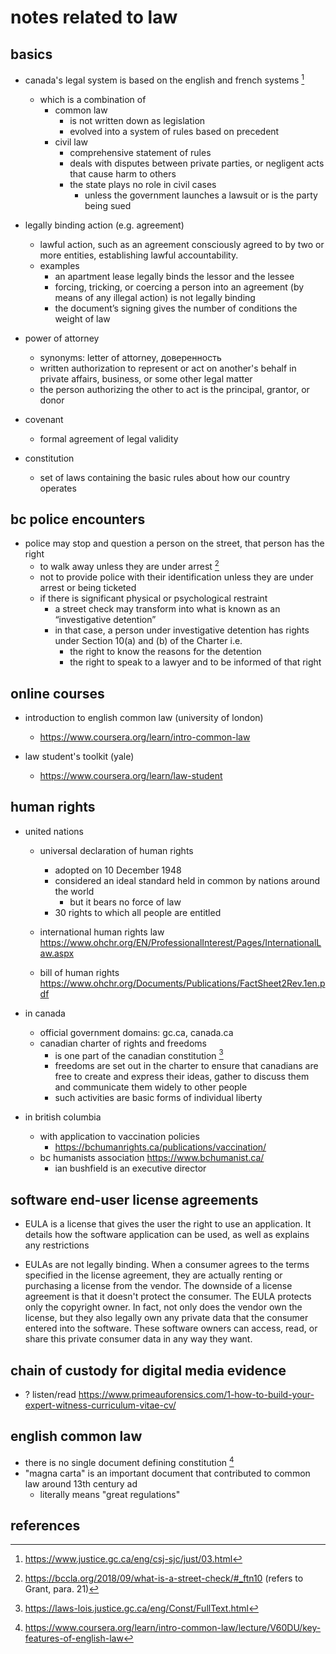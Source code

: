 # notes related to law


## basics

- canada's legal system is based on the english and french systems [^1]
  - which is a combination of 
    - common law
      - is not written down as legislation
      - evolved into a system of rules based on precedent
    - civil law
      - comprehensive statement of rules
      - deals with disputes between private parties, or negligent acts that cause harm to others
      - the state plays no role in civil cases
        - unless the government launches a lawsuit or is the party being sued

- legally binding action (e.g. agreement)
  - lawful action, such as an agreement consciously agreed to by two or more entities, establishing lawful accountability. 
  - examples
    - an apartment lease legally binds the lessor and the lessee
    - forcing, tricking, or coercing a person into an agreement (by means of any illegal action) is not legally binding 
    - the document’s signing gives the number of conditions the weight of law

- power of attorney
  - synonyms: letter of attorney, доверенность
  - written authorization to represent or act on another's behalf in private affairs, business, or some other legal matter
  - the person authorizing the other to act is the principal, grantor, or donor

- covenant 
  - formal agreement of legal validity

- сonstitution 
  - set of laws containing the basic rules about how our country operates


## bc police encounters

- police may stop and question a person on the street, that person has the right
  - to walk away unless they are under arrest [^2] 
  - not to provide police with their identification unless they are under arrest or being ticketed
  - if there is significant physical or psychological restraint
    - a street check may transform into what is known as an “investigative detention”
    - in that case, a person under investigative detention has rights under Section 10(a) and (b) of the Charter i.e.
      - the right to know the reasons for the detention
      - the right to speak to a lawyer and to be informed of that right


## online courses

- introduction to english common law (university of london)
  - https://www.coursera.org/learn/intro-common-law

- law student's toolkit (yale)
  - https://www.coursera.org/learn/law-student


## human rights

- united nations
  - universal declaration of human rights
    - adopted on 10 December 1948
    - considered an ideal standard held in common by nations around the world
      - but it bears no force of law
    - 30 rights to which all people are entitled

  - international human rights law https://www.ohchr.org/EN/ProfessionalInterest/Pages/InternationalLaw.aspx
  - bill of human rights https://www.ohchr.org/Documents/Publications/FactSheet2Rev.1en.pdf

- in canada
  - official government domains: gc.ca, canada.ca
  - canadian charter of rights and freedoms
    - is one part of the canadian constitution [^4]
    - freedoms are set out in the charter to ensure that canadians are free to create 
      and express their ideas, gather to discuss them and communicate them widely to other people
    - such activities are basic forms of individual liberty

- in british columbia
  - with application to vaccination policies
    - https://bchumanrights.ca/publications/vaccination/
  - bc humanists association https://www.bchumanist.ca/
    - ian bushfield is an executive director


## software end-user license agreements

- EULA is a license that gives the user the right to use an application. It details how the software application can be used, as well as explains any restrictions

- EULAs are not legally binding. When a consumer agrees to the terms specified in the license agreement, they are actually renting or purchasing a license from the vendor. The downside of a license agreement is that it doesn't protect the consumer. The EULA protects only the copyright owner. In fact, not only does the vendor own the license, but they also legally own any private data that the consumer entered into the software. These software owners can access, read, or share this private consumer data in any way they want.


## chain of custody for digital media evidence

- ? listen/read https://www.primeauforensics.com/1-how-to-build-your-expert-witness-curriculum-vitae-cv/


## english common law

- there is no single document defining constitution [^3]
- "magna carta" is an important document that contributed to common law around 13th century ad
  - literally means "great regulations"


## references

[^1]: https://www.justice.gc.ca/eng/csj-sjc/just/03.html
[^2]: https://bccla.org/2018/09/what-is-a-street-check/#_ftn10 (refers to Grant, para. 21)
[^3]: https://www.coursera.org/learn/intro-common-law/lecture/V60DU/key-features-of-english-law
[^4]: https://laws-lois.justice.gc.ca/eng/Const/FullText.html
